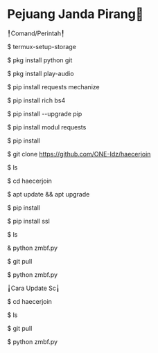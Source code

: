 # Pejuang Janda Pirang🐒

╿Comand/Perintah╿

$ termux-setup-storage

$ pkg install python git

$ pkg install play-audio

$ pip install requests mechanize

$ pip install rich bs4

$ pip install --upgrade pip

$ pip install modul requests

$ pip install

$ git clone https://github.com/ONE-Idz/haecerjoin

$ ls

$ cd haecerjoin

$ apt update && apt upgrade

$ pip install 

$ pip install ssl

$ ls

& python zmbf.py

$ git pull

$ python zmbf.py

╽Cara Update Sc╽

$ cd haecerjoin

$ ls

$ git pull

$ python zmbf.py


